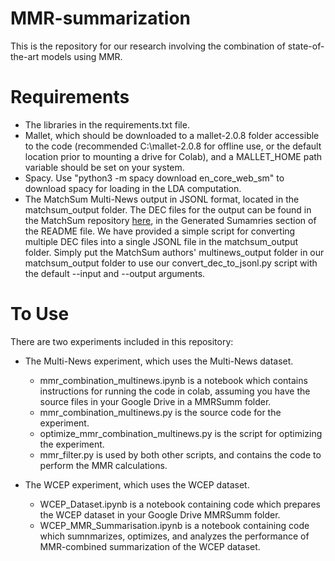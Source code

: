 # MMR-summarization
This is the repository for our research involving the combination of state-of-the-art models using MMR.

# Requirements
* The libraries in the requirements.txt file.
* Mallet, which should be downloaded to a mallet-2.0.8 folder accessible to the code (recommended C:\mallet-2.0.8 for offline use, or the default location prior to mounting a drive for Colab), and a MALLET_HOME path variable should be set on your system.
* Spacy. Use "python3 -m spacy download en_core_web_sm" to download spacy for loading in the LDA computation.
* The MatchSum Multi-News output in JSONL format, located in the matchsum_output folder. The DEC files for the output can be found in the MatchSum repository [here](https://github.com/maszhongming/MatchSum), in the Generated Sumamries section of the README file. We have provided a simple script for converting multiple DEC files into a single JSONL file in the matchsum_output folder. Simply put the MatchSum authors' multinews_output folder in our matchsum_output folder to use our convert_dec_to_jsonl.py script with the default --input and --output arguments.

# To Use
There are two experiments included in this repository:
* The Multi-News experiment, which uses the Multi-News dataset.
  * mmr_combination_multinews.ipynb is a notebook which contains instructions for running the code in colab, assuming you have the source files in your Google Drive in a MMRSumm folder.
  * mmr_combination_multinews.py is the source code for the experiment.
  * optimize_mmr_combination_multinews.py is the script for optimizing the experiment.
  * mmr_filter.py is used by both other scripts, and contains the code to perform the MMR calculations.

* The WCEP experiment, which uses the WCEP dataset.
  * WCEP_Dataset.ipynb is a notebook containing code which prepares the WCEP dataset in your Google Drive MMRSumm folder.
  * WCEP_MMR_Summarisation.ipynb is a notebook containing code which sumnmarizes, optimizes, and analyzes the performance of MMR-combined summarization of the WCEP dataset.
